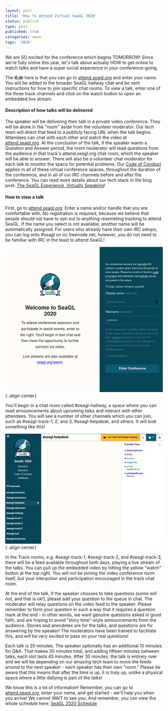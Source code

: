 ```yaml
---
layout: post
title: 'How To Attend Virtual SeaGL 2020'
status: publish
type: post
published: true
categories: news
tags: '2020'
---
```


We are SO excited for the conference which begins TOMORROW!  Since we're fully online this year, let's talk about actually HOW to get online to watch talks and have a super social experience in your conference-going.

The **tl;dr** here is that you can go to [attend.seagl.org](https://attend.seagl.org) and enter your name.  You will be added to the broader SeaGL hallway chat and be sent instructions for how to join specific chat rooms. To view a talk, enter one of the three track channels and click on the watch button to open an embedded live stream.

#### Description of how talks will be delivered
The speaker will be delivering their talk in a private video conference.  They will be alone in the "room" aside from the volunteer moderator.  Our tech team will direct that feed to a publicly facing URL when the talk begins.  Attendees can chat with each other and watch the video at [attend.seagl.org](https://attend.seagl.org).  At the conclusion of the talk, if the speaker wants a Question and Answer period, the room moderator will read questions from the audience in that track's attend.seagl.org chat room, which the speaker will be able to answer.  There will also be a volunteer chat moderator for each talk to monitor the space for potential problems.  Our [Code of Conduct](/code_of_conduct) applies in all of these virtual conference spaces, throughout the duration of the conference, and in all of our IRC channels before and after the conference.  You can read more details about our tech stack in the blog post: [The SeaGL Experience, Virtually Speaking](/news/2020/11/09/seagl-tech-stack)!

#### How to view a talk
First, go to [attend.seagl.org](https://attend.seagl.org).  Enter a name and/or handle that you are comfortable with.  No registration is required, because we believe that people should not have to opt-out to anything resembling tracking to attend SeaGL.  If the name you select is not available, another name will be automatically assigned.  For users who already have their own IRC setups, you can log onto #seagl on irc.freenode.net, however, you do not need to be familiar with IRC in the least to attend SeaGL!

![HTA attend.seagl.org](/img/posts/11-12-2020-HTA-1.png){:.align-center}

You'll begin in a chat room called #seagl-hallway, a space where you can read announcements about upcoming talks and interact with other attendees.  You will see a number of other channels which you can join, such as #seagl-track-1, 2, and 3, #seagl-helpdesk, and others.  It will look something like this!

![HTA attend.seagl.org](/img/posts/11-12-2020-HTA-2.png){:.align-center}

In the Track rooms, e.g. #seagl-track-1, #seagl-track-2, and #seagl-track-3, there will be a feed available throughout both days, playing a live stream of the talks. You can pull up the embedded video by hitting the yellow "watch" button at the top right.  You will not be joining the video conference room itself, but your interaction and participation encouraged in the track chat room.

At the end of the talk, if the speaker chooses to take questions (some will not, and that is ok!), please add your question to the queue in chat. The moderator will relay questions on the video feed to the speaker.  Please remember to form your question in such a way that it requires a question mark at the end - in other words, we want genuine questions asked in good faith, and are hoping to avoid "story time"-style announcements from the audience.  Stories and anecdotes are for the talks, and questions are for answering by the speaker!  The moderators have been trained to facilitate this, and will be very excited to pass on your real questions!

Each talk is 20 minutes.  The speaker optionally has an additional 10 minutes for Q&A.  That makes 30 minutes total, and adding fifteen minutes between talks, each slot lasts 45 minutes.  After 30 minutes, the talk is entirely over and we will be depending on our amazing tech team to move the feeds around to the next speaker - each speaker has their own "room."  Please be aware that this means that after the time is up, it is truly up, unlike a physical space where a little dallying is part of the talks!

We know this is a lot of information!  Remember, you can go to [attend.seagl.org](https://attend.seagl.org), enter your name, and get started - we'll help you when you arrive!  We cannot WAIT to see you.  And remember, you can view the whole schedule here: [SeaGL 2020 Schedule](https://osem.seagl.org/conferences/seagl2020/schedule)
